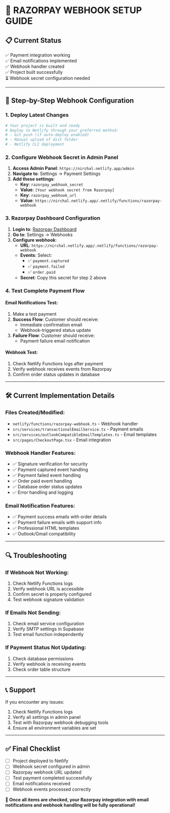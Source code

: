 # 🚀 **RAZORPAY WEBHOOK SETUP GUIDE**

## 📋 **Current Status**
✅ Payment integration working  
✅ Email notifications implemented  
✅ Webhook handler created  
✅ Project built successfully  
⏳ Webhook secret configuration needed  

---

## 🔧 **Step-by-Step Webhook Configuration**

### **1. Deploy Latest Changes**
```bash
# Your project is built and ready
# Deploy to Netlify through your preferred method:
# - Git push (if auto-deploy enabled)
# - Manual upload of dist folder
# - Netlify CLI deployment
```

### **2. Configure Webhook Secret in Admin Panel**

1. **Access Admin Panel**: `https://nirchal.netlify.app/admin`
2. **Navigate to**: Settings → Payment Settings
3. **Add these settings**:
   - **Key**: `razorpay_webhook_secret`
   - **Value**: `[Your webhook secret from Razorpay]`
   - **Key**: `razorpay_webhook_url`  
   - **Value**: `https://nirchal.netlify.app/.netlify/functions/razorpay-webhook`

### **3. Razorpay Dashboard Configuration**

1. **Login to**: [Razorpay Dashboard](https://dashboard.razorpay.com)
2. **Go to**: Settings → Webhooks
3. **Configure webhook**:
   - **URL**: `https://nirchal.netlify.app/.netlify/functions/razorpay-webhook`
   - **Events**: Select:
     - ✅ `payment.captured`
     - ✅ `payment.failed`
     - ✅ `order.paid`
   - **Secret**: Copy this secret for step 2 above

### **4. Test Complete Payment Flow**

#### **Email Notifications Test**:
1. Make a test payment
2. **Success Flow**: Customer should receive:
   - Immediate confirmation email
   - Webhook-triggered status update
3. **Failure Flow**: Customer should receive:
   - Payment failure email notification

#### **Webhook Test**:
1. Check Netlify Functions logs after payment
2. Verify webhook receives events from Razorpay
3. Confirm order status updates in database

---

## 🛠 **Current Implementation Details**

### **Files Created/Modified**:
- `netlify/functions/razorpay-webhook.ts` - Webhook handler
- `src/services/transactionalEmailService.ts` - Payment emails
- `src/services/outlookCompatibleEmailTemplates.ts` - Email templates
- `src/pages/CheckoutPage.tsx` - Email integration

### **Webhook Handler Features**:
- ✅ Signature verification for security
- ✅ Payment captured event handling
- ✅ Payment failed event handling  
- ✅ Order paid event handling
- ✅ Database order status updates
- ✅ Error handling and logging

### **Email Notification Features**:
- ✅ Payment success emails with order details
- ✅ Payment failure emails with support info
- ✅ Professional HTML templates
- ✅ Outlook/Gmail compatibility

---

## 🔍 **Troubleshooting**

### **If Webhook Not Working**:
1. Check Netlify Functions logs
2. Verify webhook URL is accessible
3. Confirm secret is properly configured
4. Test webhook signature validation

### **If Emails Not Sending**:
1. Check email service configuration
2. Verify SMTP settings in Supabase
3. Test email function independently

### **If Payment Status Not Updating**:
1. Check database permissions
2. Verify webhook is receiving events
3. Check order table structure

---

## 📞 **Support**

If you encounter any issues:
1. Check Netlify Functions logs
2. Verify all settings in admin panel
3. Test with Razorpay webhook debugging tools
4. Ensure all environment variables are set

---

## ✅ **Final Checklist**

- [ ] Project deployed to Netlify
- [ ] Webhook secret configured in admin
- [ ] Razorpay webhook URL updated
- [ ] Test payment completed successfully
- [ ] Email notifications received
- [ ] Webhook events processed correctly

**🎉 Once all items are checked, your Razorpay integration with email notifications and webhook handling will be fully operational!**
